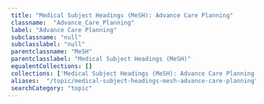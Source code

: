 ```yaml
--- 
 title: "Medical Subject Headings (MeSH): Advance Care Planning" 
 classname:  "Advance_Care_Planning" 
 label: "Advance Care Planning" 
 subclassname: "null" 
 subclasslabel: "null" 
 parentclassname: "MeSH" 
 parentclasslabel: "Medical Subject Headings (MeSH)" 
 equalentCollections: [] 
 collections: ['Medical Subject Headings (MeSH): Advance Care Planning']
 aliases:  "/topic/medical-subject-headings-mesh-advance-care-planning"  
 searchCategory: "topic" 
---
```

